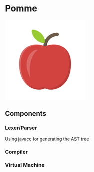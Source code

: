 # Pomme

![pomme](./assets/apple.png)


## Components

### Lexer/Parser

Using [javacc](https://github.com/javacc/javacc) for generating the AST tree

### Compiler

### Virtual Machine